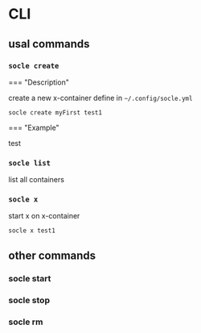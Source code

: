 # CLI

## usal commands

### `socle create`

=== "Description"

  create a new x-container define in `~/.config/socle.yml`
  ```
  socle create myFirst test1
  ```

=== "Example"

  test

### `socle list`
list all containers
### `socle x`
start x on x-container
```
socle x test1
```

## other commands
### socle start
### socle stop
### socle rm




